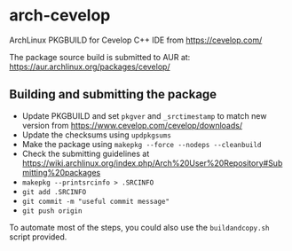 arch-cevelop
============

  ArchLinux PKGBUILD for Cevelop C++ IDE from https://cevelop.com/

  The package source build is submitted to AUR at: https://aur.archlinux.org/packages/cevelop/

Building and submitting the package
----------------------

* Update PKGBUILD and set `pkgver` and `_srctimestamp` to match new version from https://www.cevelop.com/cevelop/downloads/
* Update the checksums using `updpkgsums`
* Make the package using `makepkg --force --nodeps --cleanbuild`
* Check the submitting guidelines at https://wiki.archlinux.org/index.php/Arch%20User%20Repository#Submitting%20packages 
* `makepkg --printsrcinfo > .SRCINFO`
* `git add .SRCINFO`
* `git commit -m "useful commit message"`
* `git push origin`

To automate most of the steps, you could also use the `buildandcopy.sh` script provided.
